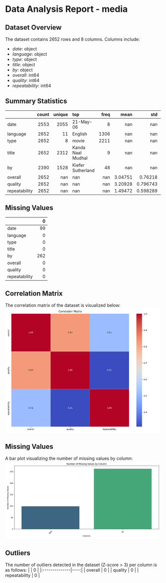# Data Analysis Report - media

## Dataset Overview
The dataset contains 2652 rows and 8 columns. Columns include:

- *date*: object
- *language*: object
- *type*: object
- *title*: object
- *by*: object
- *overall*: int64
- *quality*: int64
- *repeatability*: int64

## Summary Statistics
|               |   count |   unique | top               |   freq |      mean |        std |   min |   25% |   50% |   75% |   max |
|:--------------|--------:|---------:|:------------------|-------:|----------:|-----------:|------:|------:|------:|------:|------:|
| date          |    2553 |     2055 | 21-May-06         |      8 | nan       | nan        |   nan |   nan |   nan |   nan |   nan |
| language      |    2652 |       11 | English           |   1306 | nan       | nan        |   nan |   nan |   nan |   nan |   nan |
| type          |    2652 |        8 | movie             |   2211 | nan       | nan        |   nan |   nan |   nan |   nan |   nan |
| title         |    2652 |     2312 | Kanda Naal Mudhal |      9 | nan       | nan        |   nan |   nan |   nan |   nan |   nan |
| by            |    2390 |     1528 | Kiefer Sutherland |     48 | nan       | nan        |   nan |   nan |   nan |   nan |   nan |
| overall       |    2652 |      nan | nan               |    nan |   3.04751 |   0.76218  |     1 |     3 |     3 |     3 |     5 |
| quality       |    2652 |      nan | nan               |    nan |   3.20928 |   0.796743 |     1 |     3 |     3 |     4 |     5 |
| repeatability |    2652 |      nan | nan               |    nan |   1.49472 |   0.598289 |     1 |     1 |     1 |     2 |     3 |
## Missing Values
|               |   0 |
|:--------------|----:|
| date          |  99 |
| language      |   0 |
| type          |   0 |
| title         |   0 |
| by            | 262 |
| overall       |   0 |
| quality       |   0 |
| repeatability |   0 |
## Correlation Matrix
The correlation matrix of the dataset is visualized below:
![Correlation Matrix](media\correlation_matrix.png)

## Missing Values
A bar plot visualizing the number of missing values by column:
![Missing Values Bar Plot](media\missing_values_barplot.png)

## Outliers
The number of outliers detected in the dataset (Z-score > 3) per column is as follows:
|               |   0 |
|:--------------|----:|
| overall       |   0 |
| quality       |   0 |
| repeatability |   0 |